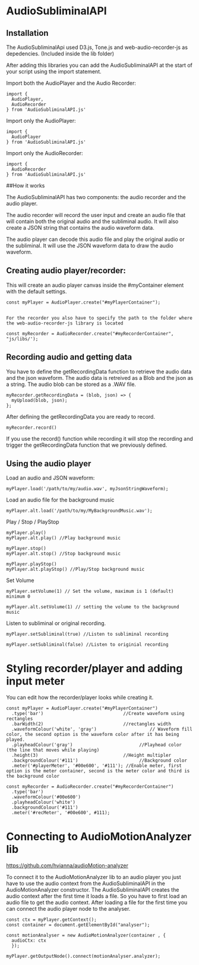 # AudioSubliminalAPI
## Installation
The AudioSubliminalApi used D3.js, Tone.js and web-audio-recorder-js as depedencies. (Included inside the lib folder)

After adding this libraries you can add the AudioSubliminalAPI at the start of your script using the import statement.

Import both the AudioPlayer and the Audio Recorder: 
```
import {
  AudioPlayer,
  AudioRecorder
} from 'AudioSubliminalAPI.js'
```

Import only the AudioPlayer:

```
import {
  AudioPlayer
} from 'AudioSubliminalAPI.js'
```

Import only the AudioRecorder:

```
import {
  AudioRecorder
} from 'AudioSubliminalAPI.js'
```

##How it works

The AudioSubliminalAPI has two components: the audio recorder and the audio player.

The audio recorder will record the user input and create an audio file that will contain both the original audio and the subliminal audio.
It will also create a JSON string that contains the audio waveform data.

The audio player can decode this audio file and play the original audio or the subliminal. It will use the JSON waveform data to draw the audio waveform.

## Creating audio player/recorder:

This will create an audio player canvas inside the #myContainer element with the default settings.

``` 
const myPlayer = AudioPlayer.create("#myPlayerContainer");


For the recorder you also have to specify the path to the folder where the web-audio-recorder-js library is located

const myRecorder = AudioRecorder.create("#myRecorderContainer", "js/libs/');
```

## Recording audio and getting data

You have to define the getRecordingData function to retrieve the audio data and the json waveform. The audio data is retreived as a Blob and the json as a string. The audio blob can be stored as a .WAV file. 

``` 
myRecorder.getRecordingData = (blob, json) => {
  myUpload(blob, json);
};
```
After defining the getRecordingData you are ready to record.

`myRecorder.record()`

If you use the record() function while recording it will stop the recording and trigger the getRecordingData function that we previously defined.

## Using the audio player

Load an audio and JSON waveform:

`myPlayer.load('/path/to/my/audio.wav', myJsonStringWaveform);`

Load an audio file for the background music

`myPlayer.alt.load('/path/to/my/MyBackgroundMusic.wav');`

Play / Stop / PlayStop 

```
myPlayer.play()
myPlayer.alt.play() //Play background music

myPlayer.stop()
myPlayer.alt.stop() //Stop background music

myPlayer.playStop()
myPlayer.alt.playStop() //Play/Stop background music
```

Set Volume

```
myPlayer.setVolume(1) // Set the volume, maximum is 1 (default) minimum 0

myPlayer.alt.setVolume(1) // setting the volume to the background music

```

Listen to subliminal or original recording.

```
myPlayer.setSubliminal(true) //Listen to subliminal recording

myPlayer.setSubliminal(false) //Listen to originial recording

```
# Styling recorder/player and adding input meter

You can edit how the recorder/player looks while creating it.
```
const myPlayer = AudioPlayer.create("#myPlayerContainer")
  .type('bar')                              //Create waveform using rectangles
  .barWidth(2)                              //rectangles width
  .waveformColour('white', 'gray')                    // Waveform fill color, the second option is the waveform color after it has being played.
  .playheadColour('gray')                         //Playhead color (the line that moves while playing)
  .height(3)                                //Height multipler
  .backgroundColour('#111')                       //Background color 
  .meter('#playerMeter', '#00e600', '#111'); //Enable meter, first option is the meter container, second is the meter color and third is the background color

const myRecorder = AudioRecorder.create("#myRecorderContainer")
  .type('bar')
  .waveformColour('#00e600')
  .playheadColour('white')
  .backgroundColour('#111')
  .meter('#recMeter', '#00e600', #111);
  ```

# Connecting to AudioMotionAnalyzer lib

https://github.com/hvianna/audioMotion-analyzer

To connect it to the AudioMotionAnalyzer lib to an audio player you just have to use the audio context from the AudioSubliminalAPI in the AudioMotionAnalyzer constructor. The AudioSubliminalAPI creates the audio context after the first time it loads a file. So you have to first load an audio file to get the audio context. After loading a file for the first time you can connect the audio player node to the analyser. 

```
const ctx = myPlayer.getContext();
const container = document.getElementById("analyser");
    
const motionAnalyser = new AudioMotionAnalyzer(container , {
  audioCtx: ctx
  });

myPlayer.getOutputNode().connect(motionAnalyser.analyzer);

```


